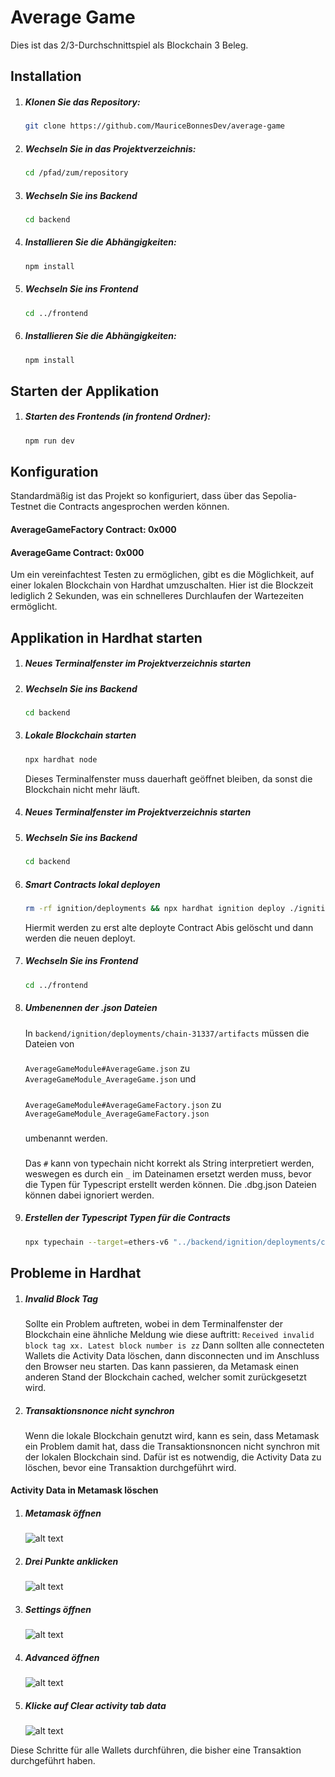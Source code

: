 # Average Game

Dies ist das 2/3-Durchschnittspiel als Blockchain 3 Beleg.

## Installation

1. ##### Klonen Sie das Repository:

   ```bash
   git clone https://github.com/MauriceBonnesDev/average-game
   ```

2. ##### Wechseln Sie in das Projektverzeichnis:

   ```bash
   cd /pfad/zum/repository
   ```

3. ##### Wechseln Sie ins Backend

   ```bash
   cd backend
   ```

4. ##### Installieren Sie die Abhängigkeiten:

   ```bash
   npm install
   ```

5. ##### Wechseln Sie ins Frontend

   ```bash
   cd ../frontend
   ```

6. ##### Installieren Sie die Abhängigkeiten:

   ```bash
   npm install
   ```

## Starten der Applikation

1. ##### Starten des Frontends (in frontend Ordner):

   ```bash
   npm run dev
   ```

## Konfiguration

Standardmäßig ist das Projekt so konfiguriert, dass über das Sepolia-Testnet die Contracts angesprochen werden können.

#### AverageGameFactory Contract: 0x000

#### AverageGame Contract: 0x000

Um ein vereinfachtest Testen zu ermöglichen, gibt es die Möglichkeit, auf einer lokalen Blockchain von Hardhat umzuschalten. Hier ist die Blockzeit lediglich 2 Sekunden, was ein schnelleres Durchlaufen der Wartezeiten ermöglicht.

## Applikation in Hardhat starten

1. ##### Neues Terminalfenster im Projektverzeichnis starten

2. ##### Wechseln Sie ins Backend

   ```bash
   cd backend
   ```

3. ##### Lokale Blockchain starten

   ```bash
   npx hardhat node
   ```

   Dieses Terminalfenster muss dauerhaft geöffnet bleiben, da sonst die Blockchain nicht mehr läuft.

4. ##### Neues Terminalfenster im Projektverzeichnis starten

5. ##### Wechseln Sie ins Backend
   ```bash
   cd backend
   ```
6. ##### Smart Contracts lokal deployen

   ```bash
   rm -rf ignition/deployments && npx hardhat ignition deploy ./ignition/modules/migration.ts --network localhost
   ```

   Hiermit werden zu erst alte deployte Contract Abis gelöscht und dann werden die neuen deployt.

7. ##### Wechseln Sie ins Frontend

   ```bash
   cd ../frontend
   ```

8. ##### Umbenennen der .json Dateien

   In `backend/ignition/deployments/chain-31337/artifacts` müssen die Dateien von

   ###

   `AverageGameModule#AverageGame.json` zu `AverageGameModule_AverageGame.json` und

   #####

   `AverageGameModule#AverageGameFactory.json` zu `AverageGameModule_AverageGameFactory.json`

   ###

   umbenannt werden.

   ###

   Das `#` kann von typechain nicht korrekt als String interpretiert werden, weswegen es durch ein `_` im Dateinamen ersetzt werden muss, bevor die Typen für Typescript erstellt werden können. Die .dbg.json Dateien können dabei ignoriert werden.

9. ##### Erstellen der Typescript Typen für die Contracts
   ```bash
   npx typechain --target=ethers-v6 "../backend/ignition/deployments/chain-31337/artifacts/AverageGameModule_*.json"
   ```

## Probleme in Hardhat

1. ##### Invalid Block Tag

   Sollte ein Problem auftreten, wobei in dem Terminalfenster der Blockchain eine ähnliche Meldung wie diese auftritt:
   `Received invalid block tag xx. Latest block number is zz`
   Dann sollten alle connecteten Wallets die Activity Data löschen, dann disconnecten und im Anschluss den Browser neu starten. Das kann passieren, da Metamask einen anderen Stand der Blockchain cached, welcher somit zurückgesetzt wird.

2. ##### Transaktionsnonce nicht synchron
   Wenn die lokale Blockchain genutzt wird, kann es sein, dass Metamask ein Problem damit hat, dass die Transaktionsnoncen nicht synchron mit der lokalen Blockchain sind. Dafür ist es notwendig, die Activity Data zu löschen, bevor eine Transaktion durchgeführt wird.

#### Activity Data in Metamask löschen

1. ##### Metamask öffnen
   ![alt text](images/OpenMetamask.jpeg)
2. ##### Drei Punkte anklicken
   ![alt text](images/ThreeDots.png)
3. ##### Settings öffnen
   ![alt text](images/OpenSettings.png)
4. ##### Advanced öffnen
   ![alt text](images/Advanced.png)
5. ##### Klicke auf Clear activity tab data
   ![alt text](image.png)

Diese Schritte für alle Wallets durchführen, die bisher eine Transaktion durchgeführt haben.
